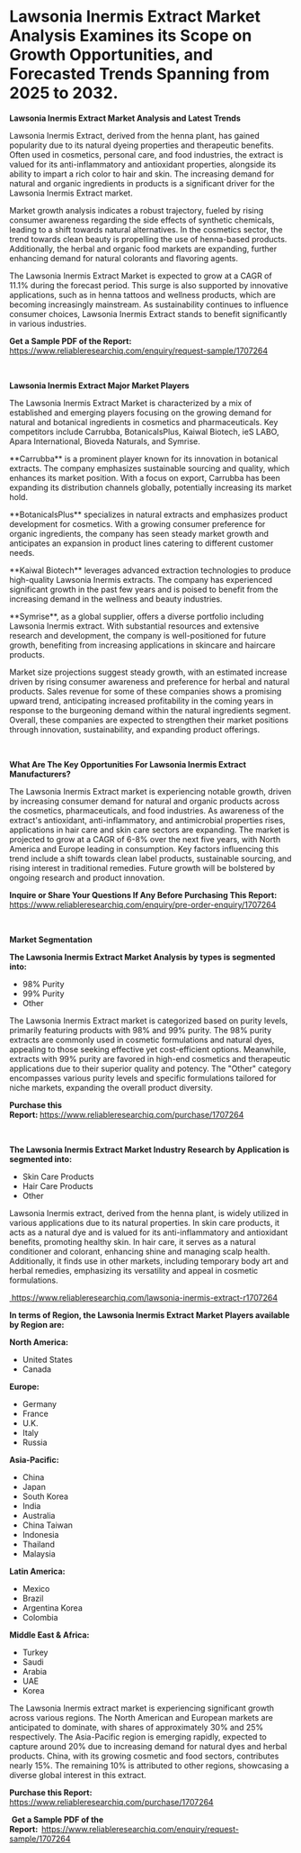 <p><h1>Lawsonia Inermis Extract Market Analysis Examines its Scope on Growth Opportunities, and Forecasted Trends Spanning from 2025 to 2032.</h1></p><p><strong>Lawsonia Inermis Extract Market Analysis and Latest Trends</strong></p>
<p><p>Lawsonia Inermis Extract, derived from the henna plant, has gained popularity due to its natural dyeing properties and therapeutic benefits. Often used in cosmetics, personal care, and food industries, the extract is valued for its anti-inflammatory and antioxidant properties, alongside its ability to impart a rich color to hair and skin. The increasing demand for natural and organic ingredients in products is a significant driver for the Lawsonia Inermis Extract market.</p><p>Market growth analysis indicates a robust trajectory, fueled by rising consumer awareness regarding the side effects of synthetic chemicals, leading to a shift towards natural alternatives. In the cosmetics sector, the trend towards clean beauty is propelling the use of henna-based products. Additionally, the herbal and organic food markets are expanding, further enhancing demand for natural colorants and flavoring agents.</p><p>The Lawsonia Inermis Extract Market is expected to grow at a CAGR of 11.1% during the forecast period. This surge is also supported by innovative applications, such as in henna tattoos and wellness products, which are becoming increasingly mainstream. As sustainability continues to influence consumer choices, Lawsonia Inermis Extract stands to benefit significantly in various industries.</p></p>
<p><strong>Get a Sample PDF of the Report:&nbsp;</strong> <a href="https://www.reliableresearchiq.com/enquiry/request-sample/1707264?utm_campaign=3501&utm_medium=2&utm_source=Github&utm_content=ia&utm_term=17042025&utm_id=lawsonia-inermis-extract">https://www.reliableresearchiq.com/enquiry/request-sample/1707264</a></p>
<p>&nbsp;</p>
<p><strong>Lawsonia Inermis Extract Major Market Players</strong></p>
<p><p>The Lawsonia Inermis Extract Market is characterized by a mix of established and emerging players focusing on the growing demand for natural and botanical ingredients in cosmetics and pharmaceuticals. Key competitors include Carrubba, BotanicalsPlus, Kaiwal Biotech, ieS LABO, Apara International, Bioveda Naturals, and Symrise.</p><p>**Carrubba** is a prominent player known for its innovation in botanical extracts. The company emphasizes sustainable sourcing and quality, which enhances its market position. With a focus on export, Carrubba has been expanding its distribution channels globally, potentially increasing its market hold.</p><p>**BotanicalsPlus** specializes in natural extracts and emphasizes product development for cosmetics. With a growing consumer preference for organic ingredients, the company has seen steady market growth and anticipates an expansion in product lines catering to different customer needs.</p><p>**Kaiwal Biotech** leverages advanced extraction technologies to produce high-quality Lawsonia Inermis extracts. The company has experienced significant growth in the past few years and is poised to benefit from the increasing demand in the wellness and beauty industries.</p><p>**Symrise**, as a global supplier, offers a diverse portfolio including Lawsonia Inermis extract. With substantial resources and extensive research and development, the company is well-positioned for future growth, benefiting from increasing applications in skincare and haircare products.</p><p>Market size projections suggest steady growth, with an estimated increase driven by rising consumer awareness and preference for herbal and natural products. Sales revenue for some of these companies shows a promising upward trend, anticipating increased profitability in the coming years in response to the burgeoning demand within the natural ingredients segment. Overall, these companies are expected to strengthen their market positions through innovation, sustainability, and expanding product offerings.</p></p>
<p>&nbsp;</p>
<p><strong>What Are The Key Opportunities For Lawsonia Inermis Extract Manufacturers?</strong></p>
<p><p>The Lawsonia Inermis Extract market is experiencing notable growth, driven by increasing consumer demand for natural and organic products across the cosmetics, pharmaceuticals, and food industries. As awareness of the extract's antioxidant, anti-inflammatory, and antimicrobial properties rises, applications in hair care and skin care sectors are expanding. The market is projected to grow at a CAGR of 6-8% over the next five years, with North America and Europe leading in consumption. Key factors influencing this trend include a shift towards clean label products, sustainable sourcing, and rising interest in traditional remedies. Future growth will be bolstered by ongoing research and product innovation.</p></p>
<p><strong>Inquire or Share Your Questions If Any Before Purchasing This Report:</strong> <a href="https://www.reliableresearchiq.com/enquiry/pre-order-enquiry/1707264?utm_campaign=3501&utm_medium=2&utm_source=Github&utm_content=ia&utm_term=17042025&utm_id=lawsonia-inermis-extract">https://www.reliableresearchiq.com/enquiry/pre-order-enquiry/1707264</a></p>
<p>&nbsp;</p>
<p><strong>Market Segmentation</strong></p>
<p><strong>The Lawsonia Inermis Extract Market Analysis by types is segmented into:</strong></p>
<p><ul><li>98% Purity</li><li>99% Purity</li><li>Other</li></ul></p>
<p><p>The Lawsonia Inermis Extract market is categorized based on purity levels, primarily featuring products with 98% and 99% purity. The 98% purity extracts are commonly used in cosmetic formulations and natural dyes, appealing to those seeking effective yet cost-efficient options. Meanwhile, extracts with 99% purity are favored in high-end cosmetics and therapeutic applications due to their superior quality and potency. The "Other" category encompasses various purity levels and specific formulations tailored for niche markets, expanding the overall product diversity.</p></p>
<p><strong>Purchase this Report:&nbsp;</strong><a href="https://www.reliableresearchiq.com/purchase/1707264?utm_campaign=3501&utm_medium=2&utm_source=Github&utm_content=ia&utm_term=17042025&utm_id=lawsonia-inermis-extract">https://www.reliableresearchiq.com/purchase/1707264</a></p>
<p>&nbsp;</p>
<p><strong>The Lawsonia Inermis Extract Market Industry Research by Application is segmented into:</strong></p>
<p><ul><li>Skin Care Products</li><li>Hair Care Products</li><li>Other</li></ul></p>
<p><p>Lawsonia Inermis extract, derived from the henna plant, is widely utilized in various applications due to its natural properties. In skin care products, it acts as a natural dye and is valued for its anti-inflammatory and antioxidant benefits, promoting healthy skin. In hair care, it serves as a natural conditioner and colorant, enhancing shine and managing scalp health. Additionally, it finds use in other markets, including temporary body art and herbal remedies, emphasizing its versatility and appeal in cosmetic formulations.</p></p>
<p><a href="https://www.reliableresearchiq.com/lawsonia-inermis-extract-r1707264?utm_campaign=3501&utm_medium=2&utm_source=Github&utm_content=ia&utm_term=17042025&utm_id=lawsonia-inermis-extract">&nbsp;https://www.reliableresearchiq.com/lawsonia-inermis-extract-r1707264</a></p>
<p><strong>In terms of Region, the Lawsonia Inermis Extract Market Players available by Region are:</strong></p>
<p>
    <p> <strong> North America: </strong>
        <ul>
            <li>United States</li>
            <li>Canada</li>
        </ul>
        </p> 
    <p> <strong> Europe: </strong>
        <ul>
            <li>Germany</li>
            <li>France</li>
            <li>U.K.</li>
            <li>Italy</li>
            <li>Russia</li>
        </ul>
        </p> 
    <p> <strong> Asia-Pacific: </strong>
        <ul>
            <li>China</li>
            <li>Japan</li>
            <li>South Korea</li>
            <li>India</li>
            <li>Australia</li>
            <li>China Taiwan</li>
            <li>Indonesia</li>
            <li>Thailand</li>
            <li>Malaysia</li>
        </ul>
        </p> 
    <p> <strong> Latin America: </strong>
        <ul>
            <li>Mexico</li>
            <li>Brazil</li>
            <li>Argentina Korea</li>
            <li>Colombia</li>
        </ul>
        </p> 
    <p> <strong> Middle East & Africa: </strong>
        <ul>
            <li>Turkey</li>
            <li>Saudi</li>
            <li>Arabia</li>
            <li>UAE</li>
            <li>Korea</li>
        </ul>
    </p>
    </p>
<p><p>The Lawsonia Inermis extract market is experiencing significant growth across various regions. The North American and European markets are anticipated to dominate, with shares of approximately 30% and 25% respectively. The Asia-Pacific region is emerging rapidly, expected to capture around 20% due to increasing demand for natural dyes and herbal products. China, with its growing cosmetic and food sectors, contributes nearly 15%. The remaining 10% is attributed to other regions, showcasing a diverse global interest in this extract.</p></p>
<p><strong>Purchase this Report: </strong><a href="https://www.reliableresearchiq.com/purchase/1707264?utm_campaign=3501&utm_medium=2&utm_source=Github&utm_content=ia&utm_term=17042025&utm_id=lawsonia-inermis-extract">https://www.reliableresearchiq.com/purchase/1707264</a></p>
<p>&nbsp;<strong>Get a Sample PDF of the Report:&nbsp;&nbsp;</strong><a href="https://www.reliableresearchiq.com/enquiry/request-sample/1707264?utm_campaign=3501&utm_medium=2&utm_source=Github&utm_content=ia&utm_term=17042025&utm_id=lawsonia-inermis-extract">https://www.reliableresearchiq.com/enquiry/request-sample/1707264</a></p>
<p><strong></strong></p>
<p><p></p><p></p><p></p></p>